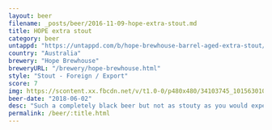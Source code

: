 ```yaml
---
layout: beer
filename: _posts/beer/2016-11-09-hope-extra-stout.md
title: HOPE extra stout
category: beer
untappd: "https://untappd.com/b/hope-brewhouse-barrel-aged-extra-stout/2201950"
country: "Australia"
brewery: "Hope Brewhouse"
breweryURL: "/brewery/hope-brewhouse.html"
style: "Stout - Foreign / Export"
score: 7
img: https://scontent.xx.fbcdn.net/v/t1.0-0/p480x480/34103745_10156301080598745_1015825083366637568_n.jpg?_nc_cat=108&oh=cce39fb7fbacd0501b8e46532bdba264&oe=5C4E2A8A
beer-date: "2018-06-02"
desc: "Such a completely black beer but not as stouty as you would expect. Has a sweetness which isn’t too strong. Well rounded and quite smooth"
permalink: /beer/:title.html
---
```

